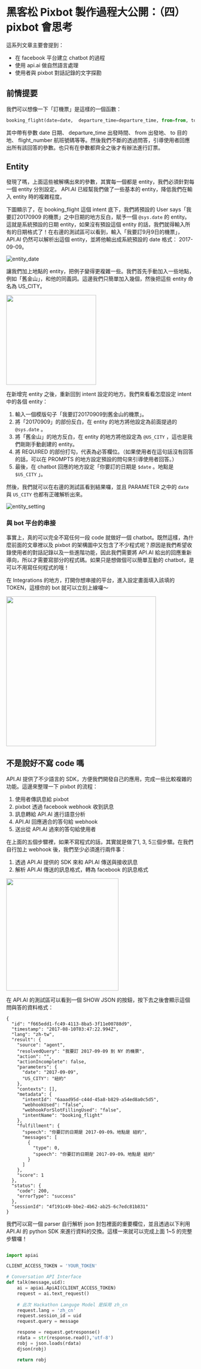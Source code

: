 # 黑客松 Pixbot 製作過程大公開：（四）pixbot 會思考


這系列文章主要會提到：

- 在 facebook 平台建立 chatbot 的過程
- 使用 api.ai 做自然語言處理
- 使用者與 pixbot 對話記錄的文字探勘

## 前情提要

我們可以想像一下「訂機票」是這樣的一個函數：

```python
booking_flight(date=date,  departure_time=departure_time, from=from, to=to, flight_number=flight_number)
```
其中帶有參數 date 日期、 departure_time 出發時間、 from 出發地、 to 目的地、 flight_number 航班號碼等等。然後我們不斷的透過問答，引導使用者回應出所有該回答的參數。也只有在參數都齊全之後才有辦法進行訂票。

## Entity

發現了嗎，上面這些被解構出來的參數，其實每一個都是 entity，我們必須針對每一個 entity 分別設定。 API.AI 已經幫我們做了一些基本的 entity，降低我們在輸入 entity 時的複雜程度。

下圖顯示了，在 booking_flight 這個 intent 底下，我們將預設的 User says「我要訂20170909 的機票」之中日期的地方反白，賦予一個 `@sys.date` 的 entity。這就是系統預設的日期 entity，如果沒有預設這個 entity 的話，我們就得輸入所有的日期格式了！在右邊的測試區可以看到，輸入「我要訂9月9日的機票」，API.AI 仍然可以解析出這個 entity，並將他輸出成系統預設的 date 格式： 2017-09-09。

![entity_date](https://storage.googleapis.com/2017-hackathon-data-download/hackathon-bot-img/apiai_booking_date.png)

讓我們加上地點的 entity，把例子變得更複雜一些。我們首先手動加入一些地點，例如「舊金山」，和他的同義詞。這邊我們只簡單加入幾個，然後把這些 entity 命名為 US_CITY。


<img src="https://storage.googleapis.com/2017-hackathon-data-download/hackathon-bot-img/apiai_entity_create.png" height="240"/>


在新增完 entity 之後，重新回到 intent 設定的地方。我們來看看怎麼設定 intent 中的各個 entity：

1. 輸入一個模版句子「我要訂20170909到舊金山的機票」。
2. 將「20170909」的部份反白，在 entity 的地方將他設定為前面提過的 `@sys.date` 。
3. 將「舊金山」的地方反白，在 entity 的地方將他設定為 `@US_CITY` ，這也是我們剛剛手動創建的 entity。
4. 將 REQUIRED 的部份打勾，代表為必答欄位。（如果使用者在這句話沒有回答的話，可以在 PROMPTS 的地方設定預設的問句來引導使用者回答。）
5. 最後，在 chatbot 回應的地方設定「你要訂的日期是 `$date` 。地點是 `$US_CITY` 」。

然後，我們就可以在右邊的測試區看到結果囉，並且 PARAMETER 之中的 `date` 與 `US_CITY` 也都有正確解析出來。

![entity_setting](https://storage.googleapis.com/2017-hackathon-data-download/hackathon-bot-img/apiai_entity_setting.png)

### 與 bot 平台的串接

事實上，真的可以完全不寫任何一段 code 就做好一個 chatbot。既然這樣，為什麼前面的文章裡以及 pixbot 的架構圖中又包含了不少程式呢？原因是我們希望收錄使用者的對話記錄以及一些進階功能，因此我們需要將 API.AI 給出的回應重新導向，所以才需要寫部分的程式碼。如果只是想做個可以簡單互動的 chatbot，是可以不用寫任何程式的哦！

在 Integrations 的地方，打開你想串接的平台，進入設定畫面填入該填的 TOKEN，這樣你的 bot 就可以立刻上線囉～

<img src="https://storage.googleapis.com/2017-hackathon-data-download/hackathon-bot-img/apiai_integration.png" height="400"/>

##  不是說好不寫 code 嗎

API.AI 提供了不少語言的 SDK，方便我們開發自己的應用，完成一些比較複雜的功能。這邊來整理一下 pixbot 的流程：

1. 使用者傳訊息給 pixbot
2. pixbot 透過 facebook webhook 收到訊息
3. 訊息轉給 API.AI 進行語意分析
4. API.AI 回應適合的答句給 webhook
5. 送出從 API.AI 過來的答句給使用者

在上面的五個步驟裡，如果不寫程式的話，其實就是做了1, 3, 5三個步驟。在我們自行加上 webhook 後，我們至少必須進行兩件事：

1. 透過 API.AI 提供的 SDK 來和 API.AI 傳送與接收訊息
2. 解析 API.AI 傳送的訊息格式，轉為 facebook 的訊息格式

<img src="https://storage.googleapis.com/2017-hackathon-data-download/hackathon-bot-img/apiai_showjson.png" height="300"/>

在 API.AI 的測試區可以看到一個 SHOW JSON 的按鈕，按下去之後會顯示這個問與答的資料格式：

```
{
  "id": "f665edd1-fc49-4113-8ba5-3f11e00788d9",
  "timestamp": "2017-08-10T03:47:22.994Z",
  "lang": "zh-tw",
  "result": {
    "source": "agent",
    "resolvedQuery": "我要訂 2017-09-09 到 NY 的機票",
    "action": "",
    "actionIncomplete": false,
    "parameters": {
      "date": "2017-09-09",
      "US_CITY": "紐約"
    },
    "contexts": [],
    "metadata": {
      "intentId": "6aaad95d-c44d-45a8-b829-a54ed8a0c5d5",
      "webhookUsed": "false",
      "webhookForSlotFillingUsed": "false",
      "intentName": "booking_flight"
    },
    "fulfillment": {
      "speech": "你要訂的日期是 2017-09-09。地點是 紐約",
      "messages": [
        {
          "type": 0,
          "speech": "你要訂的日期是 2017-09-09。地點是 紐約"
        }
      ]
    },
    "score": 1
  },
  "status": {
    "code": 200,
    "errorType": "success"
  },
  "sessionId": "4f191c49-bbe2-4b62-ab25-6c7edc81b831"
}
```
我們可以寫一個 parser 自行解析 json 封包裡面的重要欄位，並且透過以下利用 API.AI 的 python SDK 來進行資料的交換。這樣一來就可以完成上面 1~5 的完整步驟囉！

```python

import apiai

CLIENT_ACCESS_TOKEN = 'YOUR_TOKEN'

# Conversation API Interface
def talk(message,uid):
    ai = apiai.ApiAI(CLIENT_ACCESS_TOKEN)
    request = ai.text_request()
    
    # 此次 Hackathon Languge Model 是採用 zh_cn
    request.lang = 'zh_cn'  
    request.session_id = uid
    request.query = message

    respone = request.getresponse()
    rdata = str(response.read(),'utf-8')
    robj = json.loads(rdata)
    djson(robj)

    return robj
```
